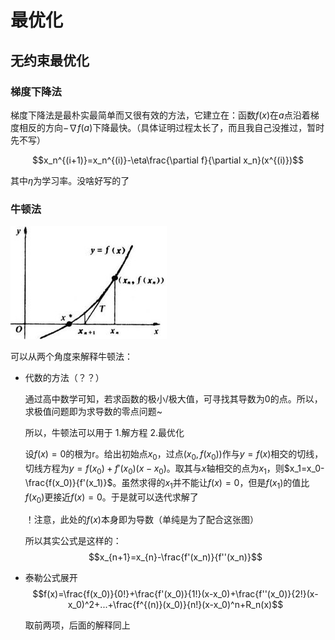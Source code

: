 # 最优化

## 无约束最优化

### 梯度下降法

梯度下降法是最朴实最简单而又很有效的方法，它建立在：函数$f(x)$在$a$点沿着梯度相反的方向$-\nabla  f(a)$下降最快。（具体证明过程太长了，而且我自己没推过，暂时先不写）

$$x_n^{(i+1)}=x_n^{(i)}-\eta\frac{\partial f}{\partial x_n}(x^{(i)})$$

其中$\eta$为学习率。没啥好写的了

### 牛顿法
![](./imgs/1.jpg)

可以从两个角度来解释牛顿法：

- 代数的方法（？？）
    
    通过高中数学可知，若求函数的极小/极大值，可寻找其导数为0的点。所以，求极值问题即为求导数的零点问题~

    所以，牛顿法可以用于 1.解方程 2.最优化
    
    设$f(x)=0$的根为r。给出初始点$x_0$，过点$(x_0,f(x_0))$作与$y=f(x)$相交的切线，切线方程为$y=f(x_0)+f'(x_0)(x-x_0)$。取其与$x$轴相交的点为$x_1$，则$x_1=x_0-\frac{f(x_0)}{f'(x_1)}$。虽然求得的$x_1$并不能让$f(x)=0$，但是$f(x_1)$的值比$f(x_0)$更接近$f(x)=0$。于是就可以迭代求解了

    ！注意，此处的$f(x)$本身即为导数（单纯是为了配合这张图）

    所以其实公式是这样的：
    $$x_{n+1}=x_{n}-\frac{f'(x_n)}{f''(x_n)}$$

- 泰勒公式展开
    $$f(x)=\frac{f(x_0)}{0!}+\frac{f'(x_0)}{1!}(x-x_0)+\frac{f''(x_0)}{2!}(x-x_0)^2+...+\frac{f^{(n)}(x_0)}{n!}(x-x_0)^n+R_n(x)$$

    取前两项，后面的解释同上
